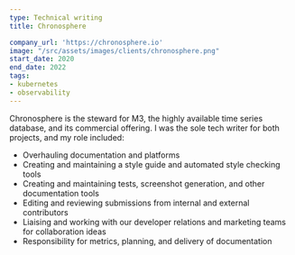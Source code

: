 ```yaml
---
type: Technical writing
title: Chronosphere

company_url: 'https://chronosphere.io'
image: "/src/assets/images/clients/chronosphere.png"
start_date: 2020
end_date: 2022
tags:
- kubernetes
- observability
---
```


Chronosphere is the steward for M3, the highly available time series database, and its commercial offering. I was the sole tech writer for both projects, and my role included:

-   Overhauling documentation and platforms
-   Creating and maintaining a style guide and automated style checking tools
-   Creating and maintaining tests, screenshot generation, and other documentation tools
-   Editing and reviewing submissions from internal and external contributors
-   Liaising and working with our developer relations and marketing teams for collaboration ideas
-   Responsibility for metrics, planning, and delivery of documentation
